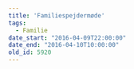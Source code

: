 ```yaml
---
title: 'Familiespejdermøde'
tags:
  - Familie
date_start: "2016-04-09T22:00:00"
date_end: "2016-04-10T10:00:00"
old_id: 5920
---
```

